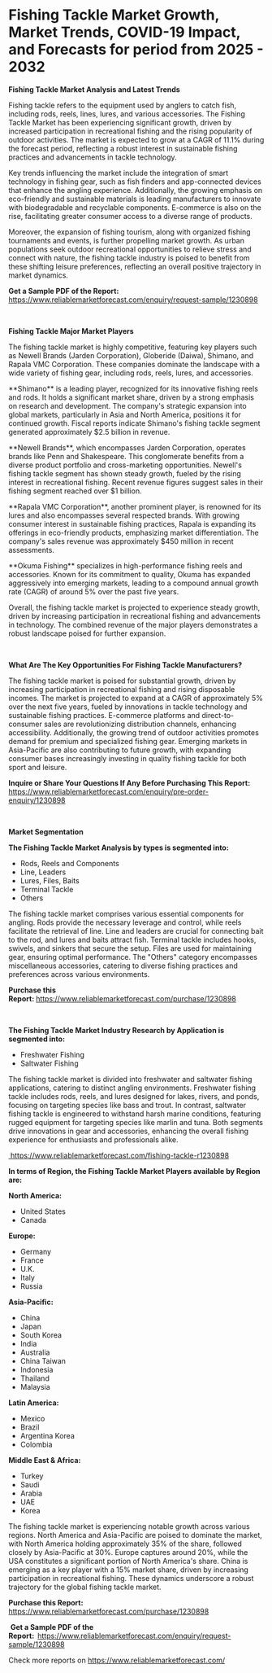 <p><h1>Fishing Tackle Market Growth, Market Trends, COVID-19 Impact, and Forecasts for period from 2025 - 2032</h1></p><p><strong>Fishing Tackle Market Analysis and Latest Trends</strong></p>
<p><p>Fishing tackle refers to the equipment used by anglers to catch fish, including rods, reels, lines, lures, and various accessories. The Fishing Tackle Market has been experiencing significant growth, driven by increased participation in recreational fishing and the rising popularity of outdoor activities. The market is expected to grow at a CAGR of 11.1% during the forecast period, reflecting a robust interest in sustainable fishing practices and advancements in tackle technology.</p><p>Key trends influencing the market include the integration of smart technology in fishing gear, such as fish finders and app-connected devices that enhance the angling experience. Additionally, the growing emphasis on eco-friendly and sustainable materials is leading manufacturers to innovate with biodegradable and recyclable components. E-commerce is also on the rise, facilitating greater consumer access to a diverse range of products.</p><p>Moreover, the expansion of fishing tourism, along with organized fishing tournaments and events, is further propelling market growth. As urban populations seek outdoor recreational opportunities to relieve stress and connect with nature, the fishing tackle industry is poised to benefit from these shifting leisure preferences, reflecting an overall positive trajectory in market dynamics.</p></p>
<p><strong>Get a Sample PDF of the Report:&nbsp;</strong> <a href="https://www.reliablemarketforecast.com/enquiry/request-sample/1230898?utm_campaign=2724&utm_medium=2&utm_source=Github&utm_content=ia&utm_term=05042025&utm_id=fishing-tackle">https://www.reliablemarketforecast.com/enquiry/request-sample/1230898</a></p>
<p>&nbsp;</p>
<p><strong>Fishing Tackle Major Market Players</strong></p>
<p><p>The fishing tackle market is highly competitive, featuring key players such as Newell Brands (Jarden Corporation), Globeride (Daiwa), Shimano, and Rapala VMC Corporation. These companies dominate the landscape with a wide variety of fishing gear, including rods, reels, lures, and accessories.</p><p>**Shimano** is a leading player, recognized for its innovative fishing reels and rods. It holds a significant market share, driven by a strong emphasis on research and development. The company's strategic expansion into global markets, particularly in Asia and North America, positions it for continued growth. Fiscal reports indicate Shimano's fishing tackle segment generated approximately $2.5 billion in revenue.</p><p>**Newell Brands**, which encompasses Jarden Corporation, operates brands like Penn and Shakespeare. This conglomerate benefits from a diverse product portfolio and cross-marketing opportunities. Newell's fishing tackle segment has shown steady growth, fueled by the rising interest in recreational fishing. Recent revenue figures suggest sales in their fishing segment reached over $1 billion.</p><p>**Rapala VMC Corporation**, another prominent player, is renowned for its lures and also encompasses several respected brands. With growing consumer interest in sustainable fishing practices, Rapala is expanding its offerings in eco-friendly products, emphasizing market differentiation. The company's sales revenue was approximately $450 million in recent assessments.</p><p>**Okuma Fishing** specializes in high-performance fishing reels and accessories. Known for its commitment to quality, Okuma has expanded aggressively into emerging markets, leading to a compound annual growth rate (CAGR) of around 5% over the past five years.</p><p>Overall, the fishing tackle market is projected to experience steady growth, driven by increasing participation in recreational fishing and advancements in technology. The combined revenue of the major players demonstrates a robust landscape poised for further expansion.</p></p>
<p>&nbsp;</p>
<p><strong>What Are The Key Opportunities For Fishing Tackle Manufacturers?</strong></p>
<p><p>The fishing tackle market is poised for substantial growth, driven by increasing participation in recreational fishing and rising disposable incomes. The market is projected to expand at a CAGR of approximately 5% over the next five years, fueled by innovations in tackle technology and sustainable fishing practices. E-commerce platforms and direct-to-consumer sales are revolutionizing distribution channels, enhancing accessibility. Additionally, the growing trend of outdoor activities promotes demand for premium and specialized fishing gear. Emerging markets in Asia-Pacific are also contributing to future growth, with expanding consumer bases increasingly investing in quality fishing tackle for both sport and leisure.</p></p>
<p><strong>Inquire or Share Your Questions If Any Before Purchasing This Report:</strong> <a href="https://www.reliablemarketforecast.com/enquiry/pre-order-enquiry/1230898?utm_campaign=2724&utm_medium=2&utm_source=Github&utm_content=ia&utm_term=05042025&utm_id=fishing-tackle">https://www.reliablemarketforecast.com/enquiry/pre-order-enquiry/1230898</a></p>
<p>&nbsp;</p>
<p><strong>Market Segmentation</strong></p>
<p><strong>The Fishing Tackle Market Analysis by types is segmented into:</strong></p>
<p><ul><li>Rods, Reels and Components</li><li>Line, Leaders</li><li>Lures, Files, Baits</li><li>Terminal Tackle</li><li>Others</li></ul></p>
<p><p>The fishing tackle market comprises various essential components for angling. Rods provide the necessary leverage and control, while reels facilitate the retrieval of line. Line and leaders are crucial for connecting bait to the rod, and lures and baits attract fish. Terminal tackle includes hooks, swivels, and sinkers that secure the setup. Files are used for maintaining gear, ensuring optimal performance. The "Others" category encompasses miscellaneous accessories, catering to diverse fishing practices and preferences across various environments.</p></p>
<p><strong>Purchase this Report:&nbsp;</strong><a href="https://www.reliablemarketforecast.com/purchase/1230898?utm_campaign=2724&utm_medium=2&utm_source=Github&utm_content=ia&utm_term=05042025&utm_id=fishing-tackle">https://www.reliablemarketforecast.com/purchase/1230898</a></p>
<p>&nbsp;</p>
<p><strong>The Fishing Tackle Market Industry Research by Application is segmented into:</strong></p>
<p><ul><li>Freshwater Fishing</li><li>Saltwater Fishing</li></ul></p>
<p><p>The fishing tackle market is divided into freshwater and saltwater fishing applications, catering to distinct angling environments. Freshwater fishing tackle includes rods, reels, and lures designed for lakes, rivers, and ponds, focusing on targeting species like bass and trout. In contrast, saltwater fishing tackle is engineered to withstand harsh marine conditions, featuring rugged equipment for targeting species like marlin and tuna. Both segments drive innovations in gear and accessories, enhancing the overall fishing experience for enthusiasts and professionals alike.</p></p>
<p><a href="https://www.reliablemarketforecast.com/fishing-tackle-r1230898?utm_campaign=2724&utm_medium=2&utm_source=Github&utm_content=ia&utm_term=05042025&utm_id=fishing-tackle">&nbsp;https://www.reliablemarketforecast.com/fishing-tackle-r1230898</a></p>
<p><strong>In terms of Region, the Fishing Tackle Market Players available by Region are:</strong></p>
<p>
    <p> <strong> North America: </strong>
        <ul>
            <li>United States</li>
            <li>Canada</li>
        </ul>
        </p> 
    <p> <strong> Europe: </strong>
        <ul>
            <li>Germany</li>
            <li>France</li>
            <li>U.K.</li>
            <li>Italy</li>
            <li>Russia</li>
        </ul>
        </p> 
    <p> <strong> Asia-Pacific: </strong>
        <ul>
            <li>China</li>
            <li>Japan</li>
            <li>South Korea</li>
            <li>India</li>
            <li>Australia</li>
            <li>China Taiwan</li>
            <li>Indonesia</li>
            <li>Thailand</li>
            <li>Malaysia</li>
        </ul>
        </p> 
    <p> <strong> Latin America: </strong>
        <ul>
            <li>Mexico</li>
            <li>Brazil</li>
            <li>Argentina Korea</li>
            <li>Colombia</li>
        </ul>
        </p> 
    <p> <strong> Middle East & Africa: </strong>
        <ul>
            <li>Turkey</li>
            <li>Saudi</li>
            <li>Arabia</li>
            <li>UAE</li>
            <li>Korea</li>
        </ul>
    </p>
    </p>
<p><p>The fishing tackle market is experiencing notable growth across various regions. North America and Asia-Pacific are poised to dominate the market, with North America holding approximately 35% of the share, followed closely by Asia-Pacific at 30%. Europe captures around 20%, while the USA constitutes a significant portion of North America's share. China is emerging as a key player with a 15% market share, driven by increasing participation in recreational fishing. These dynamics underscore a robust trajectory for the global fishing tackle market.</p></p>
<p><strong>Purchase this Report: </strong><a href="https://www.reliablemarketforecast.com/purchase/1230898?utm_campaign=2724&utm_medium=2&utm_source=Github&utm_content=ia&utm_term=05042025&utm_id=fishing-tackle">https://www.reliablemarketforecast.com/purchase/1230898</a></p>
<p>&nbsp;<strong>Get a Sample PDF of the Report:&nbsp;&nbsp;</strong><a href="https://www.reliablemarketforecast.com/enquiry/request-sample/1230898?utm_campaign=2724&utm_medium=2&utm_source=Github&utm_content=ia&utm_term=05042025&utm_id=fishing-tackle">https://www.reliablemarketforecast.com/enquiry/request-sample/1230898</a></p>
<p><strong></strong></p>
<p>Check more reports on <a href="https://www.reliablemarketforecast.com/?utm_campaign=2724&utm_medium=2&utm_source=Github&utm_content=ia&utm_term=05042025&utm_id=fishing-tackle">https://www.reliablemarketforecast.com/</a></p>